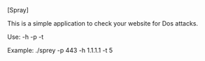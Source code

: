 [Spray]

This is a simple application to check your website for Dos attacks.

Use:
           -h <This is the argument where we specify the target>
           -p <This is the argument where we specify the port of target>
           -t <This is the argument where we specify the count threads>

Example: 
        ./sprey -p 443 -h 1.1.1.1 -t 5
